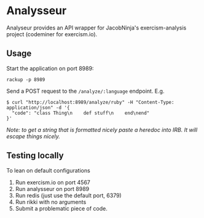 # Analysseur

Analyseur provides an API wrapper for JacobNinja's exercism-analysis project (codeminer for exercism.io).

## Usage

Start the application on port 8989:

```
rackup -p 8989
```

Send a POST request to the `/analyze/:language` endpoint. E.g.

```
$ curl "http://localhost:8989/analyze/ruby" -H "Content-Type: application/json" -d '{
  "code": "class Thing\n    def stuff\n    end\nend"
}'
```

_Note: to get a string that is formatted nicely paste a heredoc into IRB. It will
escape things nicely._

## Testing locally

To lean on default configurations

1. Run exercism.io on port 4567
1. Run analysseur on port 8989
1. Run redis (just use the default port, 6379)
1. Run rikki with no arguments
1. Submit a problematic piece of code.
